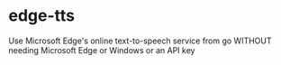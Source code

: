 # edge-tts
Use Microsoft Edge's online text-to-speech service from go WITHOUT needing Microsoft Edge or Windows or an API key
